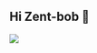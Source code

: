 ## Hi Zent-bob 👋


  
<a href="https://github.com/devxb/gitanimals">
  <img src="https://render.gitanimals.org/farms/bob-zent"/>
</a>
